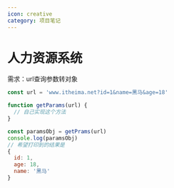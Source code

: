 ```yaml
---
icon: creative
category: 项目笔记
---
```


# 人力资源系统



需求：url查询参数转对象

```js
const url = 'www.itheima.net?id=1&name=黑马&age=18'

function getParams(url) {
  // 自己实现这个方法
}

const paramsObj = getPrams(url)
console.log(paramsObj)
// 希望打印到的结果是
{
  id: 1,
  age: 18,
  name: '黑马'  
}
```

